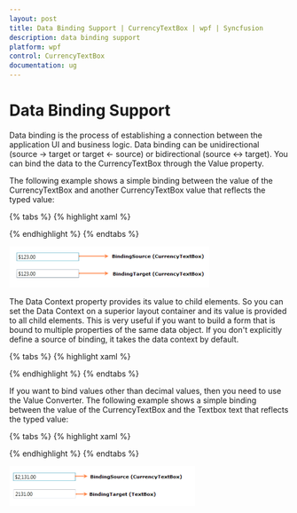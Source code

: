 ```yaml
---
layout: post
title: Data Binding Support | CurrencyTextBox | wpf | Syncfusion
description: data binding support
platform: wpf
control: CurrencyTextBox 
documentation: ug
---
```


# Data Binding Support

Data binding is the process of establishing a connection between the application UI and business logic. Data binding can be unidirectional (source -> target or target <- source) or bidirectional (source <-> target). You can bind the data to the CurrencyTextBox through the Value property.

The following example shows a simple binding between the value of the CurrencyTextBox and another CurrencyTextBox value that reflects the typed value:

{% tabs %}
{% highlight xaml %}

<StackPanel>
<syncfusion:CurrencyTextBox x:Name="currencyTextBox1" Width="150" Margin="10"/>
<syncfusion:CurrencyTextBox x:Name="currencyTextBox2" Width="150" Margin="10" Value="{Binding ElementName=currencyTextBox1,Path=Value,Mode=TwoWay}"/>
</StackPanel>

{% endhighlight %}
{% endtabs %}

![](Data-Binding-Support_images/Data-Binding-Support_img1.png)

The Data Context property provides its value to child elements. So you can set the Data Context on a superior layout container and its value is provided to all child elements. This is very useful if you want to build a form that is bound to multiple properties of the same data object. If you don't explicitly define a source of binding, it takes the data context by default.

{% tabs %}
{% highlight xaml %}

<StackPanel DataContext="{StaticResource myCustomer}">
<TextBox Text="{Binding FirstName}"/>
<TextBox Text ="{Binding LastName}"/>
<syncfusion:CurrencyTextBox Value="{Binding Phone}"/>
<syncfusion:CurrencyTextBox Value="{Binding Income}"/>
</StackPanel>

{% endhighlight %}
{% endtabs %}

If you want to bind values other than decimal values, then you need to use the Value Converter. The following example shows a simple binding between the value of the CurrencyTextBox and the Textbox text that reflects the typed value:

{% tabs %}
{% highlight xaml %}

<StackPanel>
<StackPanel.Resources>
<c:StringToDecimalConverter x:Key="stringToDecimalConverter"/>
</StackPanel.Resources>
<syncfusion:CurrencyTextBox x:Name="currencyTextBox" Width="150" Margin="10"/>
<TextBox x:Name="textBox" Width="150" Margin="10" Text="{Binding ElementName=currencyTextBox,Path=Value,Mode=TwoWay,Converter={StaticResource stringToDecimalConverter}}"/>
</StackPanel>

{% endhighlight %}
{% endtabs %}

![](Data-Binding-Support_images/Data-Binding-Support_img2.png)
